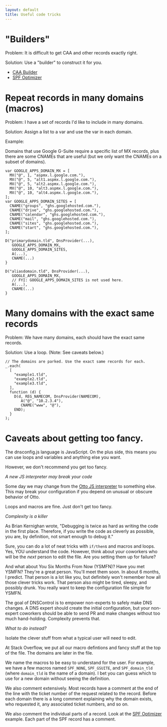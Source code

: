 ```yaml
---
layout: default
title: Useful code tricks
---
```


# "Builders"

Problem: It is difficult to get CAA and other records exactly right.

Solution: Use a "builder" to construct it for you.

* [CAA Builder]({{site.github.url}}/caa-builder)
* [SPF Optimizer]({{site.github.url}}/spf-optimizer)

# Repeat records in many domains (macros)

Problem: I have a set of records I'd like to include in many domains.

Solution: Assign a list to a var and use the var in each domain.

Example:

Domains that use Google G-Suite require a specific list of MX
records, plus there are some CNAMEs that are useful (but we only
want the CNAMEs on a subset of domains).

```
var GOOGLE_APPS_DOMAIN_MX = [
  MX("@", 1, "aspmx.l.google.com."),
  MX("@", 5, "alt1.aspmx.l.google.com."),
  MX("@", 5, "alt2.aspmx.l.google.com."),
  MX("@", 10, "alt3.aspmx.l.google.com."),
  MX("@", 10, "alt4.aspmx.l.google.com."),
];
var GOOGLE_APPS_DOMAIN_SITES = [
  CNAME("groups", "ghs.googlehosted.com."),
  CNAME("drive", "ghs.googlehosted.com."),
  CNAME("calendar", "ghs.googlehosted.com."),
  CNAME("mail", "ghs.googlehosted.com."),
  CNAME("sites", "ghs.googlehosted.com."),
  CNAME("start", "ghs.googlehosted.com."),
];

D("primarydomain.tld", DnsProvider(...),
   GOOGLE_APPS_DOMAIN_MX,
   GOOGLE_APPS_DOMAIN_SITES,
   A(...),
   CNAME(...)
}

D("aliasdomain.tld", DnsProvider(...),
   GOOGLE_APPS_DOMAIN_MX,
   // FYI: GOOGLE_APPS_DOMAIN_SITES is not used here.
   A(...),
   CNAME(...)
}
```

# Many domains with the exact same records

Problem: We have many domains, each should have the exact same
records.

Solution: Use a loop. (Note: See caveats below.)

```
// The domains are parked. Use the exact same records for each.
_.each(
  [
    "example1.tld",
    "example2.tld",
    "example3.tld",
  ],
  function (d) {
    D(d, REG_NAMECOM, DnsProvider(NAMECOM),
       A("@", "10.2.3.4"),
       CNAME("www", "@"),
    END);
  }
);
```

# Caveats about getting too fancy.

The dnsconfig.js language is JavaScript. On the plus side, this means
you can use loops and variables and anything else you want.

However, we don't recommend you get too fancy.

*A new JS interpreter may break your code*

Some day we may change from the
[Otto JS interpreter](https://github.com/robertkrimen/otto) to
something else.  This may break your configuration if you depend on
unusual or obscure behavior of Otto.

Loops and macros are fine. Just don't get too fancy.

*Complexity is a killer*

As Brian Kernighan wrote, "Debugging is twice as hard as writing the
code in the first place. Therefore, if you write the code as cleverly
as possible, you are, by definition, not smart enough to debug it."

Sure, you can do a lot of neat tricks with `if/then`s and macros and
loops. Yes, YOU understand the code.  However, think about your
coworkers who will be the *next* person to edit the file.  Are you
setting them up for failure?

And what about You Six Months From Now (YSMFN)?  Have you met YSMFN?
They're a great person. You'll meet them soon.  In about 6 months, I
predict. That person is a lot like you, but definitely won't remember
how all those clever tricks work. That person also might be tired,
sleepy, and possibly drunk.  You really want to keep the configuration
file simple for YSMFN.

The goal of DNSControl is to empower non-experts to safely make DNS
changes.  A DNS expert should create the initial configuration, but
your non-expert coworkers should be able to send PR and make changes
without too much hand-holding.  Complexity prevents that.

*What to do instead?*

Isolate the clever stuff from what a typical user will need to edit.

At Stack Overflow, we put all our macro defintions and fancy stuff at
the top of the file. The domains are later in the file.

We name the macros to be easy to understand for the user.  For
example, we have a few macros named `SPF_NONE`, `SPF_GSUITE`, and
`SPF_domain_tld` (where `domain_tld` is the name of a domain).  I bet
you can guess which to use for a new domain without seeing the
definition.

We also comment extensively.  Most records have a comment at the end
of the line with the ticket number of the request related to the
record.  Before each domain there is a long comment explaining why the
domain exists, who requested it, any associated ticket numbers, and so
on.

We also comment the individual parts of a record. Look at the [SPF
Optimizer]({{site.github.url}}/spf-optimizer) example.  Each part of
the SPF record has a comment.
